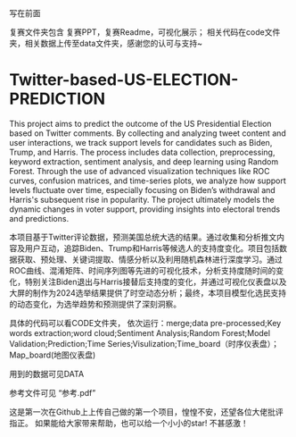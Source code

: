 写在前面

复赛文件夹包含 复赛PPT，复赛Readme，可视化展示；
相关代码在code文件夹，相关数据上传至data文件夹，感谢您的认可与支持~

# Twitter-based-US-ELECTION-PREDICTION
This project aims to predict the outcome of the US Presidential Election based on Twitter comments. By collecting and analyzing tweet content and user interactions, we track support levels for candidates such as Biden, Trump, and Harris. The process includes data collection, preprocessing, keyword extraction, sentiment analysis, and deep learning using Random Forest. Through the use of advanced visualization techniques like ROC curves, confusion matrices, and time-series plots, we analyze how support levels fluctuate over time, especially focusing on Biden’s withdrawal and Harris's subsequent rise in popularity. The project ultimately models the dynamic changes in voter support, providing insights into electoral trends and predictions.

本项目基于Twitter评论数据，预测美国总统大选的结果。通过收集和分析推文内容及用户互动，追踪Biden、Trump和Harris等候选人的支持度变化。项目包括数据获取、预处理、关键词提取、情感分析以及利用随机森林进行深度学习。通过ROC曲线、混淆矩阵、时间序列图等先进的可视化技术，分析支持度随时间的变化，特别关注Biden退出与Harris接替后支持度的变化，并通过可视化仪表盘以及大屏的制作为2024选举结果提供了时空动态分析；最终，本项目模型化选民支持的动态变化，为选举趋势和预测提供了深刻洞察。

具体的代码可以看CODE文件夹，
依次运行：merge;data pre-processed;Key words extraction;word cloud;Sentiment Analysis;Random Forest;Model Validation;Prediction;Time Series;Visulization;Time_board（时序仪表盘）；Map_board(地图仪表盘)

用到的数据可见DATA

参考文件可见 “参考.pdf”

这是第一次在Github上上传自己做的第一个项目，惶惶不安，还望各位大佬批评指正。
如果能给大家带来帮助，也可以给一个小小的star!
不甚感激！
